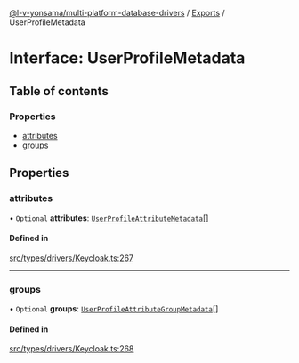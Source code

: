 [@l-v-yonsama/multi-platform-database-drivers](../README.md) / [Exports](../modules.md) / UserProfileMetadata

# Interface: UserProfileMetadata

## Table of contents

### Properties

- [attributes](UserProfileMetadata.md#attributes)
- [groups](UserProfileMetadata.md#groups)

## Properties

### attributes

• `Optional` **attributes**: [`UserProfileAttributeMetadata`](UserProfileAttributeMetadata.md)[]

#### Defined in

[src/types/drivers/Keycloak.ts:267](https://github.com/l-v-yonsama/db-drivers/blob/2dbc968/src/types/drivers/Keycloak.ts#L267)

___

### groups

• `Optional` **groups**: [`UserProfileAttributeGroupMetadata`](UserProfileAttributeGroupMetadata.md)[]

#### Defined in

[src/types/drivers/Keycloak.ts:268](https://github.com/l-v-yonsama/db-drivers/blob/2dbc968/src/types/drivers/Keycloak.ts#L268)
